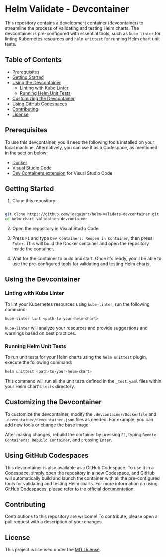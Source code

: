 # Helm Validate - Devcontainer

This repository contains a development container (devcontainer) to streamline the process of validating and testing Helm charts. The devcontainer is pre-configured with essential tools, such as `kube-linter` for linting Kubernetes resources and `helm unittest` for running Helm chart unit tests.

## Table of Contents

- [Prerequisites](#prerequisites)
- [Getting Started](#getting-started)
- [Using the Devcontainer](#using-the-devcontainer)
  - [Linting with Kube Linter](#linting-with-kube-linter)
  - [Running Helm Unit Tests](#running-helm-unit-tests)
- [Customizing the Devcontainer](#customizing-the-devcontainer)
- [Using GitHub Codespaces](#using-github-codespaces)
- [Contributing](#contributing)
- [License](#license)

## Prerequisites

To use this devcontainer, you'll need the following tools installed on your local machine. Alternatively, you can use it as a Codespace, as mentioned in the section below:

- [Docker](https://docs.docker.com/get-docker/)
- [Visual Studio Code](https://code.visualstudio.com/download)
- [Dev Containers extension](https://marketplace.visualstudio.com/items?itemName=ms-vscode-remote.remote-containers) for Visual Studio Code

## Getting Started

1. Clone this repository:

```bash

git clone https://github.com/joaquinrz/helm-validate-devcontainer.git
cd helm-chart-validation-devcontainer

```

2. Open the repository in Visual Studio Code.

3. Press `F1` and type `Dev Containers: Reopen in Container`, then press `Enter`. This will build the Docker container and open the repository inside the container.

4. Wait for the container to build and start. Once it's ready, you'll be able to use the pre-configured tools for validating and testing Helm charts.

## Using the Devcontainer

### Linting with Kube Linter

To lint your Kubernetes resources using `kube-linter`, run the following command:

```
kube-linter lint <path-to-your-helm-chart>
```

`kube-linter` will analyze your resources and provide suggestions and warnings based on best practices.

### Running Helm Unit Tests

To run unit tests for your Helm charts using the `helm unittest` plugin, execute the following command:

``` bash
helm unittest <path-to-your-helm-chart>
```

This command will run all the unit tests defined in the `_test.yaml` files within your Helm chart's `tests` directory.

## Customizing the Devcontainer

To customize the devcontainer, modify the `.devcontainer/Dockerfile` and `.devcontainer/devcontainer.json` files as needed. For example, you can add new tools or change the base image.

After making changes, rebuild the container by pressing `F1`, typing `Remote-Containers: Rebuild Container`, and pressing `Enter`.

## Using GitHub Codespaces

This devcontainer is also available as a GitHub Codespace. To use it in a Codespace, simply open the repository in a new Codespace, and GitHub will automatically build and launch the container with all the pre-configured tools for validating and testing Helm charts. For more information on using GitHub Codespaces, please refer to the [official documentation](https://docs.github.com/en/codespaces).


## Contributing

Contributions to this repository are welcome! To contribute, please open a pull request with a description of your changes.

## License

This project is licensed under the [MIT License](LICENSE).
